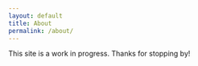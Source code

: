 ```yaml
---
layout: default
title: About
permalink: /about/
---
```

This site is a work in progress.
Thanks for stopping by!
